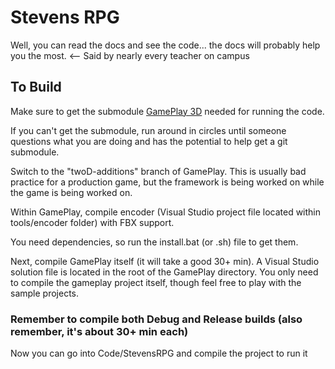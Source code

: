 Stevens RPG
===========

Well, you can read the docs and see the code... the docs will probably help you the most. <-- Said by nearly every teacher on campus

To Build
--------

Make sure to get the submodule [GamePlay 3D](https://github.com/rcmaniac25/GamePlay) needed for running the code.

If you can't get the submodule, run around in circles until someone questions what you are doing and has the potential to help get a git submodule.

Switch to the "twoD-additions" branch of GamePlay. This is usually bad practice for a production game, but the framework is being worked on while the game is being worked on.

Within GamePlay, compile encoder (Visual Studio project file located within tools/encoder folder) with FBX support.

You need dependencies, so run the install.bat (or .sh) file to get them.

Next, compile GamePlay itself (it will take a good 30+ min). A Visual Studio solution file is located in the root of the GamePlay directory. You only need to compile the gameplay project itself, though feel free to play with the sample projects.
### Remember to compile both Debug and Release builds (also remember, it's about 30+ min each)

Now you can go into Code/StevensRPG and compile the project to run it